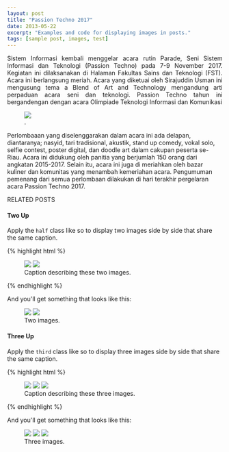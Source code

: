 ```yaml
---
layout: post
title: "Passion Techno 2017"
date: 2013-05-22
excerpt: "Examples and code for displaying images in posts."
tags: [sample post, images, test]
---
```


<p align="justify">Sistem Informasi kembali menggelar acara rutin Parade, Seni Sistem Informasi dan Teknologi (Passion Techno) pada 7-9 November 2017.  Kegiatan ini dilaksanakan di Halaman Fakultas Sains dan Teknologi (FST). Acara ini berlangsung meriah. Acara yang diketuai oleh Sirajuddin Usman ini mengusung tema a Blend of Art and Technology mengandung arti perpaduan acara seni dan teknologi. Passion Techno tahun ini bergandengan dengan acara Olimpiade Teknologi Informasi dan Komunikasi
<figure>
	<a href="assets/img/p1.jpg"></a>
	<a href="http://farm9.staticflickr.com/8426/7758832526_cc8f681e48_b.jpg"><img src="http://farm9.staticflickr.com/8426/7758832526_cc8f681e48_c.jpg"></a>
	<figcaption><a href="https://fst.uin-suska.ac.id/2017/11/09/tahun-ke-4-passion-techno-berlangsung-meriah/" title="passion techno"></a>.</figcaption>
</figure>
Perlombaaan yang diselenggarakan dalam acara ini ada delapan, diantaranya; nasyid, tari tradisional, akustik, stand up comedy, vokal solo, selfie contest, poster digital, dan doodle art dalam cakupan peserta se-Riau. Acara ini didukung oleh panitia yang berjumlah 150 orang dari angkatan 2015-2017. Selain itu, acara ini juga di meriahkan oleh bazar kuliner dan komunitas yang menambah kemeriahan acara. Pengumuman pemenang dari semua perlombaan dilakukan di hari terakhir pergelaran acara Passion Techno 2017.

RELATED POSTS


#### Two Up

Apply the `half` class like so to display two images side by side that share the same caption.

{% highlight html %}
<figure class="half">
    <a href="/images/image-filename-1-large.jpg"><img src="/images/image-filename-1.jpg"></a>
    <a href="/images/image-filename-2-large.jpg"><img src="/images/image-filename-2.jpg"></a>
    <figcaption>Caption describing these two images.</figcaption>
</figure>
{% endhighlight %}

And you'll get something that looks like this:

<figure class="half">
	<a href="http://placehold.it/1200x600.JPG"><img src="http://placehold.it/600x300.jpg"></a>
	<a href="http://placehold.it/1200x600.jpeg"><img src="http://placehold.it/600x300.jpg"></a>
	<figcaption>Two images.</figcaption>
</figure>

#### Three Up

Apply the `third` class like so to display three images side by side that share the same caption.

{% highlight html %}
<figure class="third">
	<img src="/images/image-filename-1.jpg">
	<img src="/images/image-filename-2.jpg">
	<img src="/images/image-filename-3.jpg">
	<figcaption>Caption describing these three images.</figcaption>
</figure>
{% endhighlight %}

And you'll get something that looks like this:

<figure class="third">
	<img src="http://placehold.it/600x300.jpg">
	<img src="http://placehold.it/600x300.jpg">
	<img src="http://placehold.it/600x300.jpg">
	<figcaption>Three images.</figcaption>
</figure>
